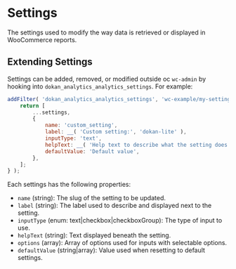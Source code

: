 Settings
=======

The settings used to modify the way data is retrieved or displayed in WooCommerce reports.

## Extending Settings

Settings can be added, removed, or modified outside oc `wc-admin` by hooking into `dokan_analytics_analytics_settings`.  For example:

```js
addFilter( 'dokan_analytics_analytics_settings', 'wc-example/my-setting', settings => {
	return [
		...settings,
		{
            name: 'custom_setting',
            label: __( 'Custom setting:', 'dokan-lite' ),
            inputType: 'text',
            helpText: __( 'Help text to describe what the setting does.' ),
            defaultValue: 'Default value',
		},
	];
} );
```

Each settings has the following properties:

- `name` (string): The slug of the setting to be updated.
- `label` (string): The label used to describe and displayed next to the setting.
- `inputType` (enum: text|checkbox|checkboxGroup): The type of input to use.
- `helpText` (string): Text displayed beneath the setting.
- `options` (array): Array of options used for inputs with selectable options.
- `defaultValue` (string|array): Value used when resetting to default settings.

